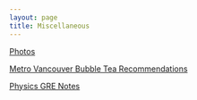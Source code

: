 ```yaml
---
layout: page
title: Miscellaneous
---
```


<a href="{{ site.baseurl }}{% link photos.md %}">Photos</a>

<a href="{{ site.baseurl }}{% link bobaplaces.md %}">Metro Vancouver Bubble Tea Recommendations</a>

<a href="{{ site.baseurl }}{% link pgre.md %}">Physics GRE Notes</a>
